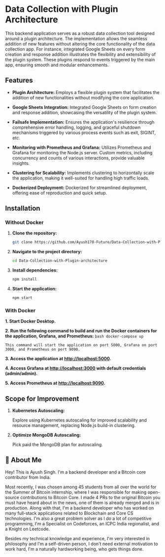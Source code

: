 # Data Collection with Plugin Architecture

This backend application serves as a robust data collection tool designed around a plugin architecture. The implementation allows the seamless addition of new features without altering the core functionality of the data collection app. For instance, integrated Google Sheets on every form creation and response addition illustrates the flexibility and extensibility of the plugin system. These plugins respond to events triggered by the main app, ensuring smooth and modular enhancements.

## Features

- **Plugin Architecture:** Employs a flexible plugin system that facilitates the addition of new functionalities without modifying the core application.

- **Google Sheets Integration:** Integrated Google Sheets on form creation and response addition, showcasing the versatility of the plugin system.

- **Failsafe Implementation:** Ensures the application's resilience through comprehensive error handling, logging, and graceful shutdown mechanisms triggered by various process events such as exit, SIGINT, etc.

- **Monitoring with Prometheus and Grafana:** Utilizes Prometheus and Grafana for monitoring the Node.js server. Custom metrics, including concurrency and counts of various interactions, provide valuable insights.

- **Clustering for Scalability:** Implements clustering to horizontally scale the application, making it well-suited for handling high traffic loads.

- **Dockerized Deployment:** Dockerized for streamlined deployment, offering ease of reproduction and quick setup.
## Installation

### Without Docker

1. **Clone the repository:**
   ```bash
   git clone https://github.com/Ayush170-Future/Data-Collection-with-Plugin-architecture.git

2. **Navigate to the project directory:**
   ```bash
   cd Data-Collection-with-Plugin-architecture
3. **Install dependencies:**
   ```bash
   npm install
4. **Start the application:**
   ```bash
   npm start

### With Docker

**1. Start Docker Desktop.**

**2. Run the following command to build and run the Docker containers for the application, Grafana, and Prometheus:**
    ```bash
    docker-compose up
    ```

    This command will start the application on port 5000, Grafana on port 3000, and Prometheus on port 9090.

**3. Access the application at [http://localhost:5000](http://localhost:5000).**

**4. Access Grafana at [http://localhost:3000](http://localhost:3000) with default credentials (admin/admin).**

**5. Access Prometheus at [http://localhost:9090](http://localhost:9090).**
## Scope for Improvement

1. **Kubernetes Autoscaling:**

   Explore using Kubernetes autoscaling for improved scalability and resource management, replacing Node.js build-in clustering.

2. **Optimize MongoDB Autoscaling:**

   Pick paid the MongoDB plan for autoscaling.


## 🚀 About Me

Hey! This is Ayush Singh. I'm a backend developer and a Bitcoin core contributor from India. 

Most recently, I was chosen among 45 students from all over the world for the Summer of Bitcoin internship, where I was responsible for making open-source contributions to Bitcoin Core. I made 4 PRs to the original Bitcoin you must have heard about in the news, one of them is already merged and is in production. Along with that, I'm a backend developer who has worked on many full-stack applications related to Blockchain and Core CS technologies. I'm also a great problem solver as I do a lot of competitive programming, I'm a Specialist on Codeforces, an ICPC India regionalist, and a Knight on Leetcode.

Besides my technical knowledge and experience, I'm very interested in philosophy and I'm a self-driven person, I don't need external motivation to work hard, I'm a naturally hardworking being, who gets things done.
